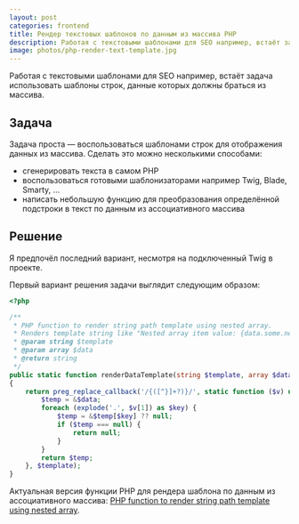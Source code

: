 ```yaml
---
layout: post
categories: frontend
title: Рендер текстовых шаблонов по данным из массива PHP
description: Работая с текстовыми шаблонами для SEO например, встаёт задача использовать шаблоны строк, данные которых должны браться из массива.
image: photos/php-render-text-template.jpg
---
```


Работая с текстовыми шаблонами для SEO например, встаёт задача использовать шаблоны строк, данные которых должны браться из массива.

## Задача

Задача проста &mdash; воспользоваться шаблонами строк для отображения данных из массива. Сделать это можно несколькими способами:

- сгенерировать текста в самом PHP
- воспользоваться готовыми шаблонизаторами например Twig, Blade, Smarty, ...
- написать небольшую функцию для преобразования определённой подстроки в текст по данным из ассоциативного массива

## Решение

Я предпочёл последний вариант, несмотря на подключенный Twig в проекте.

Первый вариант решения задачи выглядит следующим образом:

```php
<?php

/**
 * PHP function to render string path template using nested array.
 * Renders template string like "Nested array item value: {data.some.nested.item.value}"
 * @param string $template
 * @param array $data
 * @return string
 */
public static function renderDataTemplate(string $template, array $data): string
{
    return preg_replace_callback('/{([^}]+?)}/', static function ($v) use ($data) {
        $temp = &$data;
        foreach (explode('.', $v[1]) as $key) {
            $temp = &$temp[$key] ?? null;
            if ($temp === null) {
                return null;
            }
        }
        return $temp;
    }, $template);
}
```

Актуальная версия функции PHP для рендера шаблона по данным из ассоциативного массива: [PHP function to render string path template using nested array](https://gist.github.com/fagcinsk/5c189856f00f4e3c4329858db19b5841).